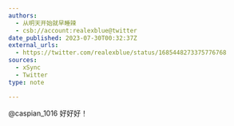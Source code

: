 ```yaml
---
authors:
  - 从明天开始就早睡辣
  - csb://account:realexblue@twitter
date_published: 2023-07-30T00:32:37Z
external_urls:
  - https://twitter.com/realexblue/status/1685448273375776768
sources:
  - xSync
  - Twitter
type: note

---
```


@caspian_1016 好好好！